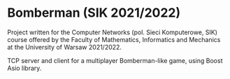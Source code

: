 # Bomberman (SIK 2021/2022)

Project written for the Computer Networks (pol. Sieci Komputerowe, SIK) course offered by the Faculty of Mathematics, Informatics and Mechanics at the University of Warsaw 2021/2022.

TCP server and client for a multiplayer Bomberman-like game, using Boost Asio library.
